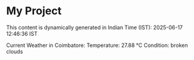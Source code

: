 # My Project

This content is dynamically generated in Indian Time (IST): 2025-06-17 12:46:36 IST


Current Weather in Coimbatore:
Temperature: 27.88 °C
Condition: broken clouds
